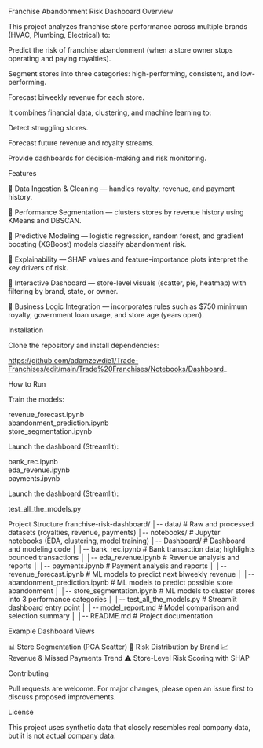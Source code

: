 Franchise Abandonment Risk Dashboard
Overview

This project analyzes franchise store performance across multiple brands (HVAC, Plumbing, Electrical) to:

Predict the risk of franchise abandonment (when a store owner stops operating and paying royalties).

Segment stores into three categories: high-performing, consistent, and low-performing.

Forecast biweekly revenue for each store.

It combines financial data, clustering, and machine learning to:

Detect struggling stores.

Forecast future revenue and royalty streams.

Provide dashboards for decision-making and risk monitoring.

Features

🔹 Data Ingestion & Cleaning — handles royalty, revenue, and payment history.

🔹 Performance Segmentation — clusters stores by revenue history using KMeans and DBSCAN.

🔹 Predictive Modeling — logistic regression, random forest, and gradient boosting (XGBoost) models classify abandonment risk.

🔹 Explainability — SHAP values and feature-importance plots interpret the key drivers of risk.

🔹 Interactive Dashboard — store-level visuals (scatter, pie, heatmap) with filtering by brand, state, or owner.

🔹 Business Logic Integration — incorporates rules such as $750 minimum royalty, government loan usage, and store age (years open).

Installation

Clone the repository and install dependencies:

https://github.com/adamzewdie1/Trade-Franchises/edit/main/Trade%20Franchises/Notebooks/Dashboard_


How to Run

Train the models:

revenue_forecast.ipynb   
abandonment_prediction.ipynb  
store_segmentation.ipynb 


Launch the dashboard (Streamlit):

bank_rec.ipynb   
eda_revenue.ipynb   
payments.ipynb  

Launch the dashboard (Streamlit):

test_all_the_models.py

Project Structure
franchise-risk-dashboard/
│-- data/                    # Raw and processed datasets (royalties, revenue, payments)
│-- notebooks/               # Jupyter notebooks (EDA, clustering, model training)
│-- Dashboard/               # Dashboard and modeling code
│   │-- bank_rec.ipynb       # Bank transaction data; highlights bounced transactions
│   │-- eda_revenue.ipynb    # Revenue analysis and reports
│   │-- payments.ipynb       # Payment analysis and reports
│   │-- revenue_forecast.ipynb     # ML models to predict next biweekly revenue
│   │-- abandonment_prediction.ipynb  # ML models to predict possible store abandonment
│   │-- store_segmentation.ipynb  # ML models to cluster stores into 3 performance categories
│   │-- test_all_the_models.py    # Streamlit dashboard entry point
│   │-- model_report.md      # Model comparison and selection summary
│   │-- README.md            # Project documentation

Example Dashboard Views

📊 Store Segmentation (PCA Scatter)
🥧 Risk Distribution by Brand
📈 Revenue & Missed Payments Trend
⚠️ Store-Level Risk Scoring with SHAP

Contributing

Pull requests are welcome. For major changes, please open an issue first to discuss proposed improvements.

License

This project uses synthetic data that closely resembles real company data, but it is not actual company data.

